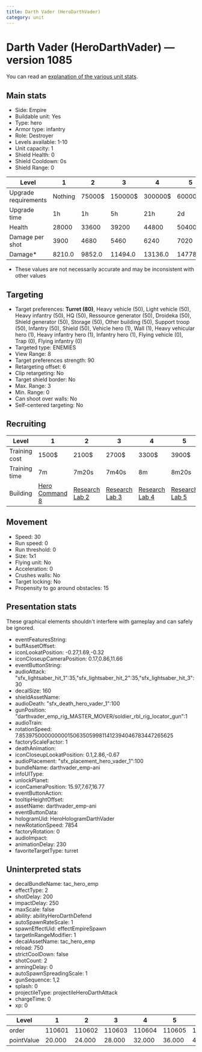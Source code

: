 ```yaml
---
title: Darth Vader (HeroDarthVader)
category: unit
---
```


# Darth Vader (HeroDarthVader) — version 1085

You can read an [explanation  of the various unit stats](unitexplained.md).

## Main stats

  * Side: Empire
  * Buildable unit: Yes
  * Type: hero
  * Armor type: infantry
  * Role: Destroyer
  * Levels available: 1-10
  * Unit capacity: 1
  * Shield Health: 0
  * Shield Cooldown: 0s
  * Shield Range: 0

|Level               |1      |2     |3      |4      |5      |6      |7       |8       |9       |10      |
|--------------------|-------|------|-------|-------|-------|-------|--------|--------|--------|--------|
|Upgrade requirements|Nothing|75000$|150000$|300000$|600000$|900000$|1050000$|1200000$|3200000$|4800000$|
|Upgrade time        |1h     |1h    |5h     |21h    |2d     |4d     |6d      |1w2d    |1w5d    |2w      |
|Health              |28000  |33600 |39200  |44800  |50400  |56000  |61600   |67200   |72800   |84000   |
|Damage per shot     |3900   |4680  |5460   |6240   |7020   |7800   |8580    |9360    |10140   |11700   |
|Damage*             |8210.0 |9852.0|11494.0|13136.0|14778.0|16421.0|18063.0 |19705.0 |21347.0 |24631.0 |

* These values are not necessarily accurate and may be inconsistent with other values

## Targeting

  * Target preferences: **Turret (80)**, Heavy vehicle (50), Light vehicle (50), Heavy infantry (50), HQ (50), Ressource generator (50), Droideka (50), Shield generator (50), Storage (50), Other building (50), Support troop (50), Infantry (50), Shield (50), Vehicle hero (1), Wall (1), Heavy vehicular hero (1), Heavy infantry hero (1), Infantry hero (1), Flying vehicle (0), Trap (0), Flying infantry (0)
  * Targeted type: ENEMIES
  * View Range: 8
  * Target preferences strength: 90
  * Retargeting offset: 6
  * Clip retargeting: No
  * Target shield border: No
  * Max. Range: 3
  * Min. Range: 0
  * Can shoot over walls: No
  * Self-centered targeting: No

## Recruiting

|Level        |1                                           |2                                      |3                                      |4                                      |5                                      |6                                      |7                                      |8                                      |9                                      |10                                      |
|-------------|--------------------------------------------|---------------------------------------|---------------------------------------|---------------------------------------|---------------------------------------|---------------------------------------|---------------------------------------|---------------------------------------|---------------------------------------|----------------------------------------|
|Training cost|1500$                                       |2100$                                  |2700$                                  |3300$                                  |3900$                                  |4500$                                  |5100$                                  |5700$                                  |6300$                                  |6900$                                   |
|Training time|7m                                          |7m20s                                  |7m40s                                  |8m                                     |8m20s                                  |8m40s                                  |9m                                     |9m20s                                  |9m40s                                  |10m                                     |
|Building     |[Hero Command 8](empireTacticalCommand.html)|[Research Lab 2](empireOffenseLab.html)|[Research Lab 3](empireOffenseLab.html)|[Research Lab 4](empireOffenseLab.html)|[Research Lab 5](empireOffenseLab.html)|[Research Lab 6](empireOffenseLab.html)|[Research Lab 7](empireOffenseLab.html)|[Research Lab 8](empireOffenseLab.html)|[Research Lab 9](empireOffenseLab.html)|[Research Lab 10](empireOffenseLab.html)|

## Movement

  * Speed: 30
  * Run speed: 0
  * Run threshold: 0
  * Size: 1x1
  * Flying unit: No
  * Acceleration: 0
  * Crushes walls: No
  * Target locking: No
  * Propensity to go around obstacles: 15

## Presentation stats

These graphical elements shouldn't interfere with gameplay and can safely be ignored.

  * eventFeaturesString: 
  * buffAssetOffset: 
  * iconLookatPosition: -0.27,1.69,-0.32
  * iconCloseupCameraPosition: 0.17,0.86,11.66
  * eventButtonString: 
  * audioAttack: "sfx_lightsaber_hit_1":35,"sfx_lightsaber_hit_2":35,"sfx_lightsaber_hit_3":30
  * decalSize: 160
  * shieldAssetName: 
  * audioDeath: "sfx_death_hero_vader_1":100
  * gunPosition: "darthvader_emp_rig_MASTER_MOVER/soldier_rbl_rig_locator_gun":1
  * audioTrain: 
  * rotationSpeed: 7.8539750000000001506350599811412394046783447265625
  * factoryScaleFactor: 1
  * deathAnimation: 
  * iconCloseupLookatPosition: 0.1,2.86,-0.67
  * audioPlacement: "sfx_placement_hero_vader_1":100
  * bundleName: darthvader_emp-ani
  * infoUIType: 
  * unlockPlanet: 
  * iconCameraPosition: 15.97,7.67,16.77
  * eventButtonAction: 
  * tooltipHeightOffset: 
  * assetName: darthvader_emp-ani
  * eventButtonData: 
  * hologramUid: HeroHologramDarthVader
  * newRotationSpeed: 7854
  * factoryRotation: 0
  * audioImpact: 
  * animationDelay: 230
  * favoriteTargetType: turret

## Uninterpreted stats

  * decalBundleName: tac_hero_emp
  * effectType: 2
  * shotDelay: 200
  * impactDelay: 250
  * maxScale: false
  * ability: abilityHeroDarthDefend
  * autoSpawnRateScale: 1
  * spawnEffectUid: effectEmpireSpawn
  * targetInRangeModifier: 1
  * decalAssetName: tac_hero_emp
  * reload: 750
  * strictCoolDown: false
  * shotCount: 2
  * armingDelay: 0
  * autoSpawnSpreadingScale: 1
  * gunSequence: 1,2
  * splash: 0
  * projectileType: projectileHeroDarthAttack
  * chargeTime: 0
  * xp: 0

|Level     |1     |2     |3     |4     |5     |6     |7     |8     |9     |10    |
|----------|------|------|------|------|------|------|------|------|------|------|
|order     |110601|110602|110603|110604|110605|110606|110607|110608|110609|110610|
|pointValue|20.000|24.000|28.000|32.000|36.000|40.000|44.000|48.000|52.000|60.000|

